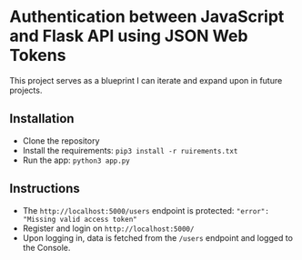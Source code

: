 # Authentication between JavaScript and Flask API using JSON Web Tokens
This project serves as a blueprint I can iterate and expand upon in future projects.


## Installation
* Clone the repository
* Install the requirements: `pip3 install -r ruirements.txt`
* Run the app: `python3 app.py`


## Instructions
* The `http://localhost:5000/users` endpoint is protected: `"error": "Missing valid access token"`
* Register and login on `http://localhost:5000/`
* Upon logging in, data is fetched from the `/users` endpoint and logged to the Console.

